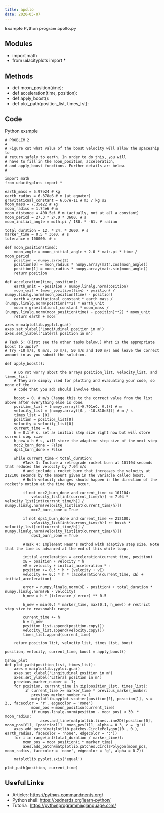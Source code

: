 ```yaml
---
title: apollo
date: 2020-05-07
---
```

Example Python program apollo.py

## Modules

* import math
* from udacityplots import *

## Methods

* def moon_position(time):
* def acceleration(time, position):
* def apply_boost():
* def plot_path(position_list, times_list):

## Code

Python example

    # PROBLEM 2
    # 
    # Figure out what value of the boost velocity will allow the spaceship to 
    # return safely to earth. In order to do this, you will 
    # have to fill in the moon_position, acceleration, 
    # and apply_boost functions. Further details are below.
    # 
    
    import math
    from udacityplots import *
    
    earth_mass = 5.97e24 # kg
    earth_radius = 6.378e6 # m (at equator)
    gravitational_constant = 6.67e-11 # m3 / kg s2
    moon_mass = 7.35e22 # kg
    moon_radius = 1.74e6 # m
    moon_distance = 400.5e6 # m (actually, not at all a constant)
    moon_period = 27.3 * 24.0 * 3600. # s
    moon_initial_angle = math.pi / 180. * -61. # radian
    
    total_duration = 12. * 24. * 3600. # s
    marker_time = 0.5 * 3600. # s
    tolerance = 100000. # m
    
    def moon_position(time):
        moon_angle = moon_initial_angle + 2.0 * math.pi * time / moon_period
        position = numpy.zeros(2)
        position[0] = moon_radius * numpy.array(math.cos(moon_angle))
        position[1] = moon_radius * numpy.array(math.sin(moon_angle))
        return position
    
    def acceleration(time, position):
        earth_unit = -position / numpy.linalg.norm(position)
        moon_unit = (moon_position(time) - position) / numpy.linalg.norm(moon_position(time) - position)
        earth = gravitational_constant * earth_mass / (numpy.linalg.norm(position)**2) * earth_unit
        moon = gravitational_constant * moon_mass / (numpy.linalg.norm(moon_position(time) - position)**2) * moon_unit
        return earth + moon
    
    axes = matplotlib.pyplot.gca()
    axes.set_xlabel('Longitudinal position in m')
    axes.set_ylabel('Lateral position in m')
    
    # Task 5: (First see the other tasks below.) What is the appropriate boost to apply?
    # Try -10 m/s, 0 m/s, 10 m/s, 50 m/s and 100 m/s and leave the correct amount in as you submit the solution.
    
    def apply_boost():
    
        # Do not worry about the arrays position_list, velocity_list, and times_list.  
        # They are simply used for plotting and evaluating your code, so none of the 
        # code that you add should involve them.
        
        boost = 0. # m/s Change this to the correct value from the list above after everything else is done.
        position_list = [numpy.array([-6.701e6, 0.])] # m
        velocity_list = [numpy.array([0., -10.818e3])] # m / s
        times_list = [0]
        position = position_list[0]
        velocity = velocity_list[0]
        current_time = 0.
        h = 0.1 # s, set as initial step size right now but will store current step size
        h_new = h # s, will store the adaptive step size of the next step
        mcc2_burn_done = False
        dps1_burn_done = False
    
        while current_time < total_duration:
            #Task 3: Include a retrograde rocket burn at 101104 seconds that reduces the velocity by 7.04 m/s
            # and include a rocket burn that increases the velocity at 212100 seconds by the amount given in the variable called boost.
            # Both velocity changes should happen in the direction of the rocket's motion at the time they occur.
            
            if not mcc2_burn_done and current_time >= 101104:
                velocity_list[int(current_time/h)] -= 7.04 * velocity_list[int(current_time/h)] / numpy.linalg.norm(velocity_list[int(current_time/h)])
                mcc2_burn_done = True
                
            if not dps1_burn_done and current_time >= 212100:
                velocity_list[int(current_time/h)] += boost * velocity_list[int(current_time/h)] / numpy.linalg.norm(velocity_list[int(current_time/h)])
                dps1_burn_done = True
            
            #Task 4: Implement Heun's method with adaptive step size. Note that the time is advanced at the end of this while loop.
            
            initial_acceleration = acceleration(current_time, position)
            xE = position + velocity * h
            vE = velocity + initial_acceleration * h
            position += 0.5 * h * (velocity + vE)
            velocity += 0.5 * h * (acceleration(current_time, xE) + initial_acceleration)
            
            error = numpy.linalg.norm(xE - position) + total_duration * numpy.linalg.norm(vE - velocity)
            h_new = h * (tolerance / error) ** 0.5
    
            h_new = min(0.5 * marker_time, max(0.1, h_new)) # restrict step size to reasonable range
                
            current_time += h
            h = h_new
            position_list.append(position.copy())
            velocity_list.append(velocity.copy())
            times_list.append(current_time)
    
        return position_list, velocity_list, times_list, boost
    
    position, velocity, current_time, boost = apply_boost()
    
    @show_plot
    def plot_path(position_list, times_list):
        axes = matplotlib.pyplot.gca()
        axes.set_xlabel('Longitudinal position in m')
        axes.set_ylabel('Lateral position in m')
        previous_marker_number = -1;
        for position, current_time in zip(position_list, times_list):
             if current_time >= marker_time * previous_marker_number:
                previous_marker_number += 1
                matplotlib.pyplot.scatter(position[0], position[1], s = 2., facecolor = 'r', edgecolor = 'none')
                moon_pos = moon_position(current_time)
                if numpy.linalg.norm(position - moon_pos) < 30. * moon_radius: 
                    axes.add_line(matplotlib.lines.Line2D([position[0], moon_pos[0]], [position[1], moon_pos[1]], alpha = 0.3, c = 'g')) 
        axes.add_patch(matplotlib.patches.CirclePolygon((0., 0.), earth_radius, facecolor = 'none', edgecolor = 'b'))
        for i in range(int(total_duration / marker_time)):
            moon_pos = moon_position(i * marker_time)
            axes.add_patch(matplotlib.patches.CirclePolygon(moon_pos, moon_radius, facecolor = 'none', edgecolor = 'g', alpha = 0.7))
    
        matplotlib.pyplot.axis('equal')
    
    plot_path(position, current_time)
    

## Useful Links

- Articles: https://python-commandments.org/
- Python shell: https://bsdnerds.org/learn-python/
- Tutorial: https://pythonprogramminglanguage.com/
